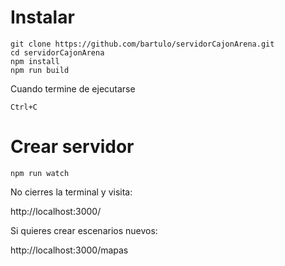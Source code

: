 # Instalar

```
git clone https://github.com/bartulo/servidorCajonArena.git
cd servidorCajonArena
npm install
npm run build
```
Cuando termine de ejecutarse
```
Ctrl+C
```

# Crear servidor

```
npm run watch
```
No cierres la terminal y visita:

http://localhost:3000/

Si quieres crear escenarios nuevos:

http://localhost:3000/mapas
